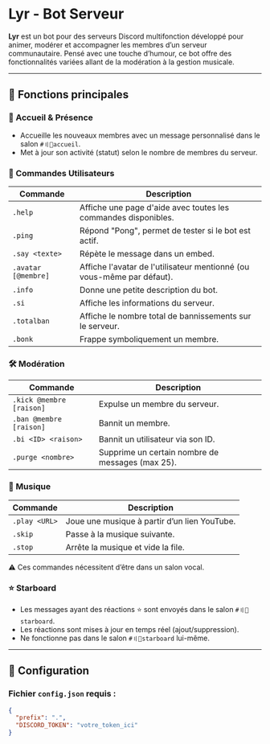 # Lyr - Bot Serveur

**Lyr** est un bot pour des serveurs Discord multifonction développé pour animer, modérer et accompagner les membres d’un serveur communautaire. Pensé avec une touche d’humour, ce bot offre des fonctionnalités variées allant de la modération à la gestion musicale.

---

## 🚀 Fonctions principales

### 👋 Accueil & Présence
- Accueille les nouveaux membres avec un message personnalisé dans le salon `#〢💮accueil`.
- Met à jour son activité (statut) selon le nombre de membres du serveur.

### 📜 Commandes Utilisateurs
| Commande | Description |
|----------|-------------|
| `.help` | Affiche une page d'aide avec toutes les commandes disponibles. |
| `.ping` | Répond "Pong", permet de tester si le bot est actif. |
| `.say <texte>` | Répète le message dans un embed. |
| `.avatar [@membre]` | Affiche l'avatar de l'utilisateur mentionné (ou vous-même par défaut). |
| `.info` | Donne une petite description du bot. |
| `.si` | Affiche les informations du serveur. |
| `.totalban` | Affiche le nombre total de bannissements sur le serveur. |
| `.bonk` | Frappe symboliquement un membre. |

### 🛠️ Modération
| Commande | Description |
|----------|-------------|
| `.kick @membre [raison]` | Expulse un membre du serveur. |
| `.ban @membre [raison]` | Bannit un membre. |
| `.bi <ID> <raison>` | Bannit un utilisateur via son ID. |
| `.purge <nombre>` | Supprime un certain nombre de messages (max 25). |

### 🎵 Musique
| Commande | Description |
|----------|-------------|
| `.play <URL>` | Joue une musique à partir d’un lien YouTube. |
| `.skip` | Passe à la musique suivante. |
| `.stop` | Arrête la musique et vide la file. |

⚠️ Ces commandes nécessitent d’être dans un salon vocal.

### ⭐ Starboard
- Les messages ayant des réactions ⭐ sont envoyés dans le salon `#〢💮starboard`.
- Les réactions sont mises à jour en temps réel (ajout/suppression).
- Ne fonctionne pas dans le salon `#〢💮starboard` lui-même.

---

## 🔧 Configuration

### Fichier `config.json` requis :
```json
{
  "prefix": ".",
  "DISCORD_TOKEN": "votre_token_ici"
}
